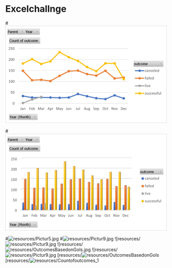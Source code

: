 # Excelchallnge

#![resources/Picture3.jpg](resources/Picture3.jpg)

#![resources/Picture4.jpg](resources/Picture4.jpg)

#![resources/Pictur5.jpg](resources/Picture5.jpg)
#![resources/Pictur9.jpg](resources/Picture9.jpg)
![resources/![resources/Pictur9.jpg](resources/Picture9.jpg)
![resources/![resources/OutcomesBasedonGols.jpg](resources/OutcomesBasedonGols.jpg)
![resources/![resources/Pictur9.jpg](resources/Picture9.jpg)
[resources/![resources/OutcomesBasedonGols](resources/OutcomesBasedonGols)
[resources/![resources/Countofoutcomes_1](resources/Countofoutcomes_1)





